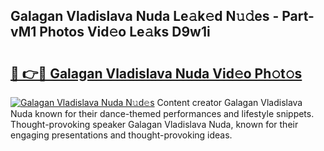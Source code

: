 ## Galagan Vladislava Nuda Le𝚊k𝚎d N𝚞𝚍es - Part-vM1 Photos Vid𝚎o Le𝚊ks D9w1i

# <h2><a href="http://fbbpqi7.evod.top/?m=Galagan+Vladislava+Nuda">🔗 👉🔴 Galagan Vladislava Nuda Vid𝚎o Ph𝚘t𝚘s</a></h2>

[![Galagan Vladislava Nuda N𝚞d𝚎s](https://i.imgur.com/8V9OHl7.gif)](http://fbbpqi7.evod.top/?m=Galagan+Vladislava+Nuda)
Content creator Galagan Vladislava Nuda known for their dance-themed performances and lifestyle snippets. Thought-provoking speaker Galagan Vladislava Nuda, known for their engaging presentations and thought-provoking ideas. 
